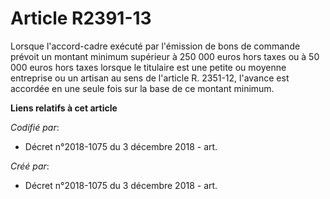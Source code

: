 # Article R2391-13

Lorsque l'accord-cadre exécuté par l'émission de bons de commande prévoit un montant minimum supérieur à 250 000 euros hors
taxes ou à 50 000 euros hors taxes lorsque le titulaire est une petite ou moyenne entreprise ou un artisan au sens de
l'article R. 2351-12, l'avance est accordée en une seule fois sur la base de ce montant minimum.

**Liens relatifs à cet article**

_Codifié par_:

  - Décret n°2018-1075 du 3 décembre 2018 - art.

_Créé par_:

  - Décret n°2018-1075 du 3 décembre 2018 - art.
